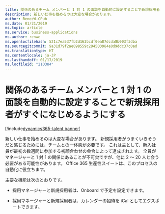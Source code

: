 ```yaml
---
title: 関係のあるチーム メンバーと 1 対 1 の面談を自動的に設定することで新規採用者がすぐになじめるようにする
description: 新しい仕事を始めるのは大変な場合があります。
author: ReneeW-CPub
ms.date: 01/21/2019
ms.topic: article
ms.service: business-applications
ms.author: renwe
ms.openlocfilehash: 521c7ea537fb2d163bcdf0ea87dcda8b003f3dba
ms.sourcegitcommit: 9a31d79f2ae098559c294503984e0d9ddc37c0ad
ms.translationtype: HT
ms.contentlocale: ja-JP
ms.lasthandoff: 01/17/2019
ms.locfileid: "210384"
---
```

#  <a name="get-your-new-hire-integrated-quickly-by-automatically-scheduling-11s-with-relevant-team-members"></a>関係のあるチーム メンバーと 1 対 1 の面談を自動的に設定することで新規採用者がすぐになじめるようにする
[!include[dynamics365-talent banner](../../includes/dynamics365-talent.md)]



新しい仕事を始めるのは大変な場合があります。 新規採用者がうまくいきそうだと感じるためには、チームとの一体感が必要です。 これは主として、新入社員が最初の数週間に参加する初顔合わせの会合によって達成されます。 全員がマネージャーと 1 対 1 の関係にあることが不可欠ですが、他に 2 ～ 20 人と会う必要がある可能性があります。 Office 365 生産性スイートは、このプロセスの自動化に役立ちます。 

主要な機能は次のとおりです。

-   採用マネージャーと新規採用者は、Onboard で予定を設定できます。

-   採用マネージャーと新規採用者は、カレンダーの招待を iCal としてエクスポートできます。

